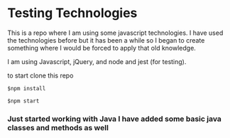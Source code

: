 # Testing Technologies

This is a repo where I am using some javascript technologies.
I have used the technologies before but it has been a while 
so I began to create something where I would be forced to apply 
that old knowledge. 

I am using Javascript, jQuery, and node and jest (for testing).

to start 
clone this repo
```
$npm install

$npm start
```

### Just started working with Java I have added some basic java classes and methods as well